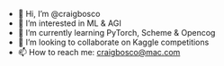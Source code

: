- 👋 Hi, I’m @craigbosco
- 👀 I’m interested in ML & AGI
- 🌱 I’m currently learning PyTorch, Scheme & Opencog
- 💞️ I’m looking to collaborate on Kaggle competitions
- 📫 How to reach me: craigbosco@mac.com

<!---
craigbosco/craigbosco is a ✨ special ✨ repository because its `README.md` (this file) appears on your GitHub profile.
You can click the Preview link to take a look at your changes.
--->
